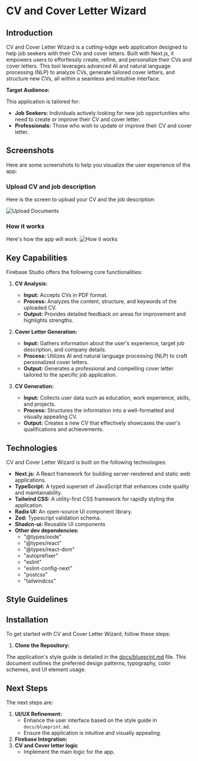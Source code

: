 # CV and Cover Letter Wizard

## Introduction

CV and Cover Letter Wizard is a cutting-edge web application designed to help job seekers with their CVs and cover letters. Built with Next.js, it empowers users to effortlessly create, refine, and personalize their CVs and cover letters. This tool leverages advanced AI and natural language processing (NLP) to analyze CVs, generate tailored cover letters, and structure new CVs, all within a seamless and intuitive interface.

**Target Audience:**

This application is tailored for:

*   **Job Seekers:** Individuals actively looking for new job opportunities who need to create or improve their CV and cover letter.
*   **Professionals:** Those who wish to update or improve their CV and cover letter.

## Screenshots

Here are some screenshots to help you visualize the user experience of the app:

### Upload CV and job description

Here is the screen to upload your CV and the job description:

![Upload Documents](https://i.imgur.com/screenshot1.png)

### How it works

Here's how the app will work:
![How it works](https://i.imgur.com/screenshot2.png)
## Key Capabilities

Firebase Studio offers the following core functionalities:

1.  **CV Analysis:**
    *   **Input:** Accepts CVs in PDF format.
    *   **Process:** Analyzes the content, structure, and keywords of the uploaded CV.
    *   **Output:** Provides detailed feedback on areas for improvement and highlights strengths.

2.  **Cover Letter Generation:**
    *   **Input:** Gathers information about the user's experience, target job description, and company details.
    *   **Process:** Utilizes AI and natural language processing (NLP) to craft personalized cover letters.
    *   **Output:** Generates a professional and compelling cover letter tailored to the specific job application.

3.  **CV Generation:**
    *   **Input:** Collects user data such as education, work experience, skills, and projects.
    *   **Process:** Structures the information into a well-formatted and visually appealing CV.
    *   **Output:** Creates a new CV that effectively showcases the user's qualifications and achievements.

## Technologies

CV and Cover Letter Wizard is built on the following technologies:

*   **Next.js:** A React framework for building server-rendered and static web applications.
*   **TypeScript:** A typed superset of JavaScript that enhances code quality and maintainability.
*   **Tailwind CSS:** A utility-first CSS framework for rapidly styling the application.
*   **Radix UI:** An open-source UI component library.
*   **Zod:** Typescript validation schema.
*   **Shadcn-ui:** Reusable UI components
*   **Other dev dependencies:**
    *   "@types/node"
    *   "@types/react"
    *   "@types/react-dom"
    *   "autoprefixer"
    *   "eslint"
    *   "eslint-config-next"
    *   "postcss"
    *   "tailwindcss"

## Style Guidelines

## Installation

To get started with CV and Cover Letter Wizard, follow these steps:

1.  **Clone the Repository:**


The application's style guide is detailed in the [docs/blueprint.md](docs/blueprint.md) file. This document outlines the preferred design patterns, typography, color schemes, and UI element usage.

## Next Steps

The next steps are:

1.  **UI/UX Refinement:**
    *   Enhance the user interface based on the style guide in `docs/blueprint.md`.
    *   Ensure the application is intuitive and visually appealing.
2.  **Firebase Integration:**
3. **CV and Cover letter logic**
    * Implement the main logic for the app.

